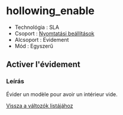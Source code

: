 # hollowing\_enable

* Technológia : SLA
* Csoport : [Nyomtatási beállítások](../sla_printer/sla_parameters.md)
* Alcsoport : Evidement
* Mód : Egyszerű

## Activer l'évidement

### Leírás

Évider un modèle pour avoir un intérieur vide.

[Vissza a változók listájához](../../variable_list)

